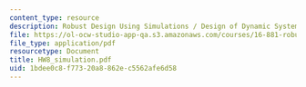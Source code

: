 ```yaml
---
content_type: resource
description: Robust Design Using Simulations / Design of Dynamic Systems
file: https://ol-ocw-studio-app-qa.s3.amazonaws.com/courses/16-881-robust-system-design-summer-1998/1bdee0c8f77320a8862ec5562afe6d58_HW8_simulation.pdf
file_type: application/pdf
resourcetype: Document
title: HW8_simulation.pdf
uid: 1bdee0c8-f773-20a8-862e-c5562afe6d58
---
```

